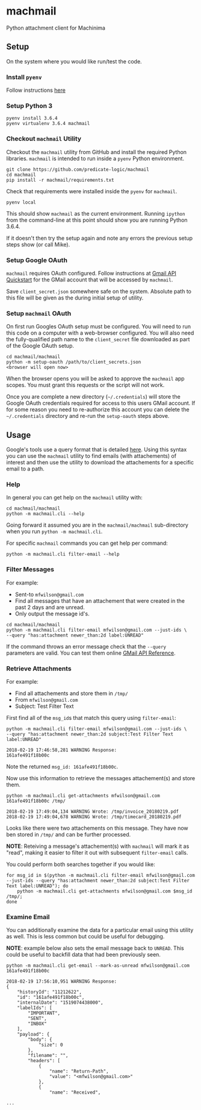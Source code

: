 # machmail
Python attachment client for Machinima 

## Setup
On the system where you would like run/test the code.

### Install `pyenv`
Follow instructions [here](https://github.com/pyenv/pyenv-installer)


### Setup Python 3
```
pyenv install 3.6.4
pyenv virtualenv 3.6.4 machmail
```

### Checkout `machmail` Utility
Checkout the `machmail` utility from GitHub and install the required Python libraries.  `machmail` is intended to run inside a `pyenv` Python environment.  
```
git clone https://github.com/predicate-logic/machmail
cd machmail
pip install -r machmail/requirements.txt
```

Check that requirements were installed inside the `pyenv` for `machmail`. 
```
pyenv local
```
This should show `machmail` as the current environment.  Running `ipython` from the command-line at this point should show you are running Python 3.6.4.  

If it doesn't then try the setup again and note any errors the previous setup steps show (or call Mike).

### Setup Google OAuth 
`machmail` requires OAuth configured.  Follow instructions at [Gmail API Quickstart](https://developers.google.com/gmail/api/quickstart/python) for the GMail account that will be accessed by `machmail`.

Save `client_secret.json` somewhere safe on the system.  Absolute path to this file will be given as the during initial setup of utility.


### Setup `machmail` OAuth
On first run Googles OAuth setup must be configured.  You will need to run this code on a computer with a web-browser configured.  You will also need the fully-qualified path name to the `client_secret` file downloaded as part of the Google OAuth setup.

```
cd machmail/machmail
python -m setup-oauth /path/to/client_secrets.json
<browser will open now>
```
When the browser opens you will be asked to approve the `machmail` app scopes.  You must grant this requests or the script will not work.


Once you are complete a new directory (`~/.credentials`) will store the Google OAuth credentials required for access to this users GMail account.  If for some reason you need to re-authorize this account you can delete the `~/.credentials` directory and re-run the `setup-oauth` steps above.

## Usage
Google's tools use a query format that is detailed [here](https://support.google.com/mail/answer/7190?hl=en).  Using this syntax you can use the `machmail` utility to find emails (with attachements) of interest and then use the utility to download the attachements for a specific email to a path.

### Help
In general you can get help on the `machmail` utility with:

```
cd machmail/machmail
python -m machmail.cli --help
```

Going forward it assumed you are in the `machmail/machmail` sub-directory when you run `python -m machmail.cli`.

For specific `machmail` commands you can get help per command:

```
python -m machmail.cli filter-email --help
```

### Filter Messages
For example:

   * Sent-to `mfwilson@gmail.com`
   * Find all messages that have an attachement that were created in the past 2 days and are unread.
   * Only output the message id's.

```
cd machmail/machmail
python -m machmail.cli filter-email mfwilson@gmail.com --just-ids \
--query "has:attachment newer_than:2d label:UNREAD"
```

If the command throws an error message check that the `--query` parameters are valid.  You can test them online [GMail API Reference](https://developers.google.com/gmail/api/v1/reference/).

### Retrieve Attachments

For example:

   * Find all attachements and store them in `/tmp/`
   * From `mfwilson@gmail.com`
   * Subject: Test Filter Text


First find all of the `msg_id`s that match this query using `filter-email`:

```
python -m machmail.cli filter-email mfwilson@gmail.com --just-ids \
--query "has:attachment newer_than:2d subject:Test Filter Text label:UNREAD"

2018-02-19 17:46:58,281 WARNING Response:
161afe491f18b00c
```
Note the returned `msg_id: 161afe491f18b00c`.

Now use this information to retrieve the messages attachement(s) and store them.

```
python -m machmail.cli get-attachments mfwilson@gmail.com 161afe491f18b00c /tmp/
 
2018-02-19 17:49:04,134 WARNING Wrote: /tmp/invoice_20180219.pdf
2018-02-19 17:49:04,678 WARNING Wrote: /tmp/timecard_20180219.pdf
```

Looks like there were two attachements on this message.  They have now ben stored in `/tmp/` and can be further processed.

**NOTE**: Reteiving a message's attachement(s) with `machmail` will mark it as "read", making it easier to filter it out with subsequent `filter-email` calls.


You could perform both searches together if you would like:

```
for msg_id in $(python -m machmail.cli filter-email mfwilson@gmail.com --just-ids --query "has:attachment newer_than:2d subject:Test Filter Text label:UNREAD"); do 
	python -m machmail.cli get-attachments mfwilson@gmail.com $msg_id /tmp/; 
done

```

### Examine Email
You can additionally examine the data for a particular email using this utility as well.  This is less common but could be useful for debugging.

**NOTE**: example below also sets the email message back to `UNREAD`.  This could be useful to backfill data that had been previously seen.

```
python -m machmail.cli get-email --mark-as-unread mfwilson@gmail.com 161afe491f18b00c

2018-02-19 17:56:10,951 WARNING Response:
{
    "historyId": "11212622",
    "id": "161afe491f18b00c",
    "internalDate": "1519074438000",
    "labelIds": [
        "IMPORTANT",
        "SENT",
        "INBOX"
    ],
    "payload": {
        "body": {
            "size": 0
        },
        "filename": "",
        "headers": [
            {
                "name": "Return-Path",
                "value": "<mfwilson@gmail.com>"
            },
            {
                "name": "Received",

...
```
